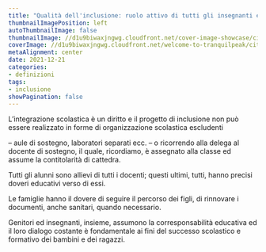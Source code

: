 ```yaml
---
title: "Qualità dell'inclusione: ruolo attivo di tutti gli insegnanti e collaborazione, con i genitori"
thumbnailImagePosition: left
autoThumbnailImage: false
thumbnailImage: //d1u9biwaxjngwg.cloudfront.net/cover-image-showcase/city-750.jpg
coverImage: //d1u9biwaxjngwg.cloudfront.net/welcome-to-tranquilpeak/city.jpg
metaAlignment: center
date: 2021-12-21
categories:
- definizioni
tags:
- inclusione
showPagination: false
---
```


L’integrazione scolastica è un diritto e il progetto di inclusione non può essere realizzato in forme di organizzazione scolastica escludenti 

<!--more-->
– aule di sostegno, laboratori separati ecc. – o ricorrendo alla delega al docente di sostegno, il quale, ricordiamo, è assegnato alla classe ed assume la contitolarità di cattedra. 

Tutti gli alunni sono allievi di tutti i docenti; questi ultimi, tutti, hanno precisi doveri educativi verso di essi. 

Le famiglie hanno il dovere di seguire il percorso dei figli, di rinnovare i documenti, anche sanitari, quando necessario. 

Genitori ed insegnanti, insieme, assumono la corresponsabilità educativa ed il loro dialogo costante è fondamentale ai fini del successo scolastico e formativo dei bambini e dei ragazzi.
